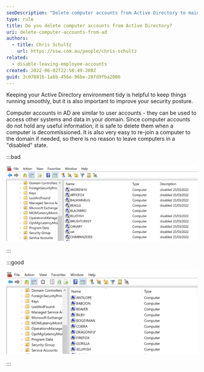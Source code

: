 ```yaml
---
seoDescription: "Delete computer accounts from Active Directory to maintain a secure and tidy environment by removing decommissioned devices and improving domain access control."
type: rule
title: Do you delete computer accounts from Active Directory?
uri: delete-computer-accounts-from-ad
authors:
  - title: Chris Schultz
    url: https://ssw.com.au/people/chris-schultz
related:
  - disable-leaving-employee-accounts
created: 2022-06-02T22:58:49.208Z
guid: 3c078816-1abb-456e-96be-28fd9fba2006
---
```

Keeping your Active Directory environment tidy is helpful to keep things running smoothly, but it is also important to improve your security posture.

<!--endintro-->

Computer accounts in AD are similar to user accounts - they can be used to access other systems and data in your domain. Since computer accounts do not hold any useful information, it is safe to delete them when a computer is decommissioned. It is also very easy to re-join a computer to the domain if needed, so there is no reason to leave computers in a "disabled" state.

:::bad

![Bad example: Disabled computers in AD](disabled-pcs.png)

:::

:::good

![Good example: Only enabled, current computers](enabled-pcs.png)

:::

